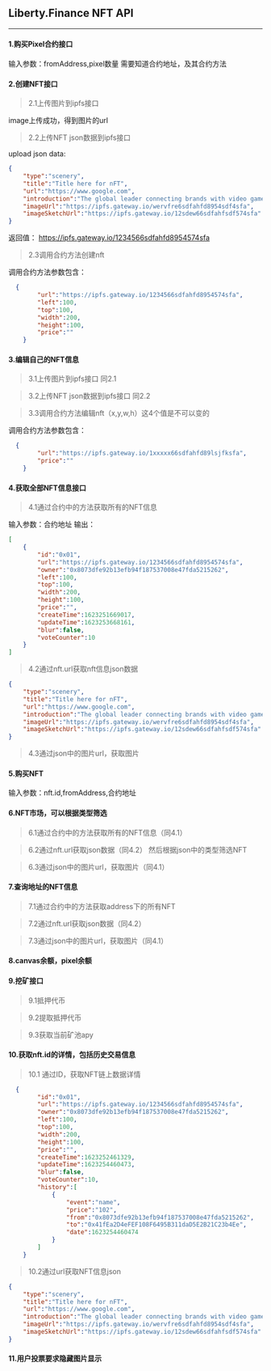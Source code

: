 ## Liberty.Finance NFT API
--------
#### 1.购买Pixel合约接口
输入参数：fromAddress,pixel数量
需要知道合约地址，及其合约方法

#### 2.创建NFT接口
> 2.1上传图片到ipfs接口

image上传成功，得到图片的url

> 2.2上传NFT json数据到ipfs接口

upload json data:
```json
{
    "type":"scenery",
    "title":"Title here for nFT",
    "url":"https://www.google.com",
    "introduction":"The global leader connecting brands with video games, apps, and VR/AR. Epik brings to life unique collaborations inside of digital platforms delivering an experience that users love. ",
    "imageUrl":"https://ipfs.gateway.io/wervfre6sdfahfd8954sdf4sfa",
    "imageSketchUrl":"https://ipfs.gateway.io/12sdew66sdfahfsdf574sfa"
}
```
返回值：
https://ipfs.gateway.io/1234566sdfahfd8954574sfa


> 2.3调用合约方法创建nft

调用合约方法参数包含：
```json
  {
        "url":"https://ipfs.gateway.io/1234566sdfahfd8954574sfa",
        "left":100,
        "top":100,
        "width":200,
        "height":100,
        "price":""
    }
```


#### 3.编辑自己的NFT信息

> 3.1上传图片到ipfs接口 同2.1

> 3.2上传NFT json数据到ipfs接口 同2.2

> 3.3调用合约方法编辑nft（x,y,w,h）这4个值是不可以变的

调用合约方法参数包含：
```json
  {
        "url":"https://ipfs.gateway.io/1xxxxx66sdfahfd89lsjfksfa",
        "price":""
    }
```


#### 4.获取全部NFT信息接口

> 4.1通过合约中的方法获取所有的NFT信息

输入参数：合约地址
输出：
```json
[
    {
        "id":"0x01",
        "url":"https://ipfs.gateway.io/1234566sdfahfd8954574sfa",
        "owner":"0x8073dfe92b13efb94f187537008e47fda5215262",
        "left":100,
        "top":100,
        "width":200,
        "height":100,
        "price":"",
        "createTime":1623251669017,
        "updateTime":1623253668161,
        "blur":false,
        "voteCounter":10
    }
]
```
> 4.2通过nft.url获取nft信息json数据
```json
{
    "type":"scenery",
    "title":"Title here for nFT",
    "url":"https://www.google.com",
    "introduction":"The global leader connecting brands with video games, apps, and VR/AR. Epik brings to life unique collaborations inside of digital platforms delivering an experience that users love. ",
    "imageUrl":"https://ipfs.gateway.io/wervfre6sdfahfd8954sdf4sfa",
    "imageSketchUrl":"https://ipfs.gateway.io/12sdew66sdfahfsdf574sfa"
}
```

> 4.3通过json中的图片url，获取图片



#### 5.购买NFT
输入参数：nft.id,fromAddress,合约地址



#### 6.NFT市场，可以根据类型筛选
> 6.1通过合约中的方法获取所有的NFT信息（同4.1）

> 6.2通过nft.url获取json数据（同4.2） 然后根据json中的类型筛选NFT

> 6.3通过json中的图片url，获取图片（同4.1）



#### 7.查询地址的NFT信息
> 7.1通过合约中的方法获取address下的所有NFT

> 7.2通过nft.url获取json数据（同4.2）

> 7.3通过json中的图片url，获取图片（同4.1）




#### 8.canvas余额，pixel余额



#### 9.挖矿接口
> 9.1抵押代币

> 9.2提取抵押代币

> 9.3获取当前矿池apy



#### 10.获取nft.id的详情，包括历史交易信息
> 10.1 通过ID，获取NFT链上数据详情
```json
  {
        "id":"0x01",
        "url":"https://ipfs.gateway.io/1234566sdfahfd8954574sfa",
        "owner":"0x8073dfe92b13efb94f187537008e47fda5215262",
        "left":100,
        "top":100,
        "width":200,
        "height":100,
        "price":"",
        "createTime":1623252461329,
        "updateTime":1623254460473,
        "blur":false,
        "voteCounter":10,
        "history":[
            {
                "event":"name",
                "price":"102",
                "from":"0x8073dfe92b13efb94f187537008e47fda5215262",
                "to":"0x41fEa2D4eFEF108F6495B311daD5E2B21C23b4Ee",
                "date":1623254460474
            }
        ]
    }
```
> 10.2通过url获取NFT信息json
```json
{
    "type":"scenery",
    "title":"Title here for nFT",
    "url":"https://www.google.com",
    "introduction":"The global leader connecting brands with video games, apps, and VR/AR. Epik brings to life unique collaborations inside of digital platforms delivering an experience that users love. ",
    "imageUrl":"https://ipfs.gateway.io/wervfre6sdfahfd8954sdf4sfa",
    "imageSketchUrl":"https://ipfs.gateway.io/12sdew66sdfahfsdf574sfa"
}
```


#### 11.用户投票要求隐藏图片显示





